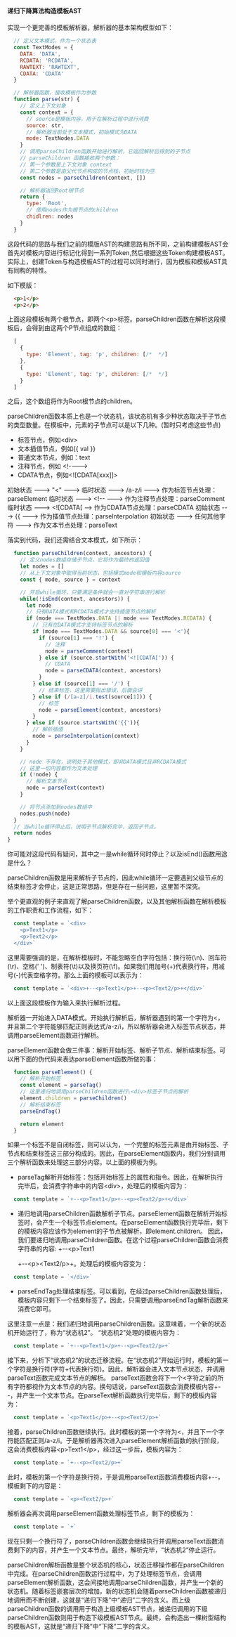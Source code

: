 #### 递归下降算法构造模板AST

实现一个更完善的模板解析器，解析器的基本架构模型如下：

```js
  // 定义文本模式，作为一个状态表
  const TextModes = {
    DATA: 'DATA',
    RCDATA: 'RCDATA',
    RAWTEXT: 'RAWTEXT',
    CDATA: 'CDATA'
  }

  // 解析器函数，接收模板作为参数
  function parse(str) {
    // 定义上下文对象
    const context = {
      // source是模板内容，用于在解析过程中进行消费
      source: str,
      // 解析器当前处于文本模式，初始模式为DATA
      mode: TextNodes.DATA
    }
    // 调用parseChildren函数开始进行解析，它返回解析后得到的子节点
    // parseChildren 函数接收两个参数：
    // 第一个参数是上下文对象 context
    // 第二个参数是由父代节点构成的节点栈，初始时栈为空
    const nodes = parseChildren(context, [])

    // 解析器返回Root根节点
    return {
      type: 'Root',
      // 使用nodes作为根节点的children
      chidlren: nodes
    }
  }
```

这段代码的思路与我们之前的模版AST的构建思路有所不同，之前构建模板AST会首先对模板内容进行标记化得到一系列Token,然后根据这些Token构建模板AST。实际上，创建Token与构造模板AST的过程可以同时进行，因为模板和模板AST具有同构的特性。

如下模版：

```html
  <p>1</p>
  <p>2</p>
```

上面这段模板有两个根节点，即两个\<p>标签。parseChildren函数在解析这段模板后，会得到由这两个P节点组成的数组：

```js
  [
    {
      type: 'Element', tag: 'p', children: [/*  */]
    },
    {
      type: 'Element', tag: 'p', children: [/*  */]
    }
  ]
```

之后，这个数组将作为Root根节点的children。

parseChildren函数本质上也是一个状态机，该状态机有多少种状态取决于子节点的类型数量。在模板中，元素的子节点可以是以下几种。(暂时只考虑这些节点)

- 标签节点，例如\<div>
- 文本插值节点，例如{{ val }}
- 普通文本节点，例如：text
- 注释节点，例如 \<!---->
- CDATA节点，例如\<\![CDATA[xxx]]>

初始状态 --->  "<"  ---> 临时状态 ---> /a-z/i ---> 作为标签节点处理：parseElement
临时状态 ---> \<\!--  ---> 作为注释节点处理：parseComment
临时状态 ---> \<\![CDATA[ --> 作为CDATA节点处理：parseCDATA
初始状态 ---> \{\{ ---> 作为插值节点处理：parseInterpolation
初始状态 ---> 任何其他字符 ---> 作为文本节点处理：parseText

落实到代码，我们还需结合文本模式，如下所示：

```js
  function parseChildren(context, ancestors) {
    // 定义nodes数组存储子节点，它将作为最终的返回值
    let nodes = []
    // 从上下文对象中取得当前状态，包括模式mode和模板内容source
    const { mode, source } = context

    // 开启while循环，只要满足条件就会一直对字符串进行解析
    while(!isEnd(context, ancestors)) {
      let node
      // 只有DATA模式和RCDATA模式才支持插值节点的解析
      if (mode === TextModes.DATA || mode === TextModes.RCDATA) {
        // 只有在DATA模式才支持标签节点的解析
        if (mode === TextModes.DATA && source[0] === '<'){
          if (source[1] === '!') {
            // 注释
            node = parseComment(context)
          } else if (source.startWith('<![CDATA[')) {
            // CDATA
            node = parseCDATA(context, ancestors)
          }
        } else if (source[1] === '/') {
          // 结束标签，这里需要抛出错误，后面会讲
        } else if (/[a-z]/i.test(source[1])) {
          // 标签
          node = parseElement(context, ancestors)
        }
      } else if (source.startsWith('{{')){
        // 解析插值
        node = parseInterpolation(context)
      }
    }

    // node 不存在，说明处于其他模式，即非DATA模式且非RCDATA模式
    // 这里一切内容都作为文本处理
    if (!node) {
      // 解析文本节点
      node = parseText(context)
    }

    // 将节点添加到nodes数组中
    nodes.push(node)
  }
  // 当while循环停止后，说明子节点解析完毕，返回子节点。
  return nodes
}
```

你可能对这段代码有疑问，其中之一是while循环何时停止？以及isEnd()函数用途是什么？

parseChildren函数是用来解析子节点的，因此while循环一定要遇到父级节点的结束标签才会停止，这是正常思路，但是存在一些问题，这里暂不深究。

举个更直观的例子来直观了解parseChildren函数，以及其他解析函数在解析模板的工作职责和工作流程，如下：

```js 
  const template = `<div>
    <p>Text1</p>
    <p>Text2</p>
  </div>`  
```

这里需要强调的是，在解析模板时，不能忽略空白字符包括：换行符(\n)、回车符(\r)、空格(' ')、制表符(\t)以及换页符(\f)。如果我们用加号(+)代表换行符，用减号(-)代表空格字符。那么上面的模板可以表示为：

```js
  const template = `<div>+--<p>Text1</p>+--<p><Text2/p>+</div>`
```

以上面这段模板作为输入来执行解析过程。

解析器一开始进入DATA模式。开始执行解析后，解析器遇到的第一个字符为<，并且第二个字符能够匹配正则表达式/a-z/i，所以解析器会进入标签节点状态，并调用parseElement函数进行解析。

parseElement函数会做三件事：解析开始标签、解析子节点、解析结束标签。可以用下面的伪代码来表达parseElement函数所做的事：

```js
  function parseElement() {
    // 解析开始标签
    const element = parseTag()
    // 这里递归地调用parseChildren函数进行\<div>标签子节点的解析
    element.children = parseChildren()
    // 解析结束标签
    parseEndTag()

    return element
  }
```

如果一个标签不是自闭标签，则可以认为，一个完整的标签元素是由开始标签、子节点和结束标签这三部分构成的。因此，在parseElement函数内，我们分别调用三个解析函数来处理这三部分内容。以上面的模板为例。

- parseTag解析开始标签：包括开始标签上的属性和指令。因此，在解析执行完毕后，会消费字符串中的内容\<div>，处理后的模板内容为：

```js
  const template = `+--<p>Text1</p>+--<p><Text2/p>+</div>`
```

- 递归地调用parseChildren函数解析子节点。parseElement函数在解析开始标签时，会产生一个标签节点element。在parseElement函数执行完毕后，剩下的模板内容应该作为element的子节点被解析，即element.children。 因此，我们要递归地调用parseChildren函数。在这个过程parseChildren函数会消费字符串的内容: +--\<p>Text1</p>+--\<p><Text2/p>+。处理后的模板内容变为：

```js
  const template = `</div>`
```

- parseEndTag处理结束标签。可以看到，在经过parseChildren函数处理后，模板内容只剩下一个结束标签了。因此，只需要调用parseEndTag解析函数来消费它即可。

这里注意一点是：我们递归地调用parseChildren函数。这意味着，一个新的状态机开始运行了，称为“状态机2”。 “状态机2”处理的模板内容为：

```js
  const template = `+--<p>Text1</p>+--<p><Text2/p>+`
```

接下来，分析下“状态机2”的状态迁移流程。在“状态机2”开始运行时，模板的第一个字符是换行符(字符+代表换行符)。因此，解析器会进入文本节点状态，并调用parseText函数完成文本节点的解析。 parseText函数会将下一个\<字符之前的所有字符都视作为文本节点的内容。换句话说，parseText函数会消费模板内容+--，并产生一个文本节点。在parseText解析函数执行完毕后，剩下的模板内容为：

```js
  const template = `<p>Text1</p>+--<p><Text2/p>+`
```

接着，parseChildren函数继续执行。此时模板的第一个字符为\<，并且下一个字符能匹配正则/a-z/i。于是解析器再次进入parseElement解析函数的执行阶段，这会消费模板内容\<p>Text1\</p>，经过这一步后，模板内容为：

```js
  const template = `+--<p><Text2/p>+`
```

此时，模板的第一个字符是换行符，于是调用parseText函数消费模板内容+--，模板剩下的内容是：

```js
  const template = `<p><Text2/p>+`
```

解析器会再次调用parseElement函数处理标签节点，剩下的模板为：

```js
  const template = `+`
```

现在只剩一个换行符了，parseChildren函数会继续执行并调用parseText函数消费剩下的内容，并产生一个文本节点。最终，解析完毕，“状态机2”停止运行。

parseChildren解析函数是整个状态机的核心，状态迁移操作都在parseChildren中完成。在parseChildren函数运行过程中，为了处理标签节点，会调用parseElement解析函数，这会间接地调用parseChildren函数，并产生一个新的状态机。随着标签嵌套层次的增加，新的状态机会随着parseChildren函数被递归地调用而不断创建，这就是“递归下降”中“递归”二字的含义。而上级parseChildren函数的调用用于构造上级模板AST节点，被递归调用的下级parseChildren函数则用于构造下级模板AST节点。最终，会构造出一棵树型结构的模板AST，这就是“递归下降”中“下降”二字的含义。